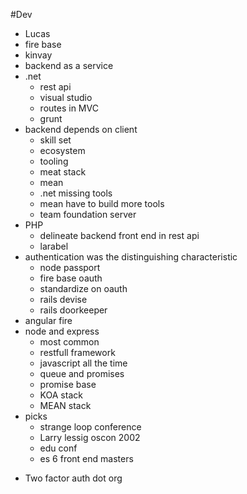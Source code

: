 #Dev

- Lucas
- fire base 
- kinvay 
- backend as a service
- .net
	- rest api 
	- visual studio 
	- routes in MVC
	- grunt 
- backend depends on client 
	- skill set
	- ecosystem 
	- tooling
	- meat stack
	- mean
	- .net missing tools
	- mean have to build more tools
	- team foundation server
- PHP
	- delineate backend front end in rest api
	- larabel 
- authentication was the distinguishing characteristic
	- node passport
	- fire base oauth 
	- standardize on oauth 
	- rails devise 
	- rails doorkeeper
- angular fire
- node and express 
	- most common
	- restfull  framework
	- javascript all the time
	- queue and promises
	- promise base 
	- KOA stack
	- MEAN stack
- picks
	- strange loop conference
	- Larry lessig oscon 2002
	- edu conf 
	- es 6 front end masters
* Two factor auth dot org 

